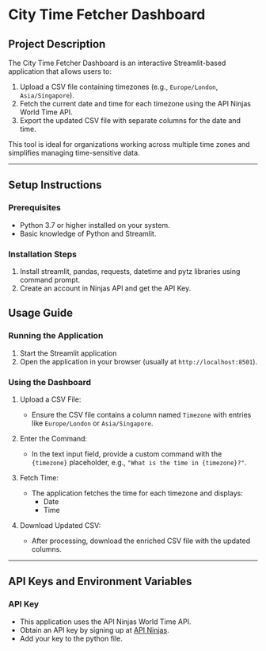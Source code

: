 # City Time Fetcher Dashboard

## Project Description
The City Time Fetcher Dashboard is an interactive Streamlit-based application that allows users to:
1. Upload a CSV file containing timezones (e.g., `Europe/London`, `Asia/Singapore`).
2. Fetch the current date and time for each timezone using the API Ninjas World Time API.
3. Export the updated CSV file with separate columns for the date and time.

This tool is ideal for organizations working across multiple time zones and simplifies managing time-sensitive data.

---

## Setup Instructions

### Prerequisites
- Python 3.7 or higher installed on your system.
- Basic knowledge of Python and Streamlit.

### Installation Steps
1. Install streamlit, pandas, requests, datetime and pytz libraries using command prompt.
2. Create an account in Ninjas API and get the API Key.

## Usage Guide

### Running the Application
1. Start the Streamlit application
2. Open the application in your browser (usually at `http://localhost:8501`).

### Using the Dashboard
1. Upload a CSV File:
   - Ensure the CSV file contains a column named `Timezone` with entries like `Europe/London` or `Asia/Singapore`.
   
2. Enter the Command:
   - In the text input field, provide a custom command with the `{timezone}` placeholder, e.g., `"What is the time in {timezone}?"`.

3. Fetch Time:
   - The application fetches the time for each timezone and displays:
     - Date
     - Time
     
4. Download Updated CSV:
   - After processing, download the enriched CSV file with the updated columns.

---

## API Keys and Environment Variables

### API Key
- This application uses the API Ninjas World Time API.
- Obtain an API key by signing up at [API Ninjas](https://www.api-ninjas.com).
- Add your key to the python file.

